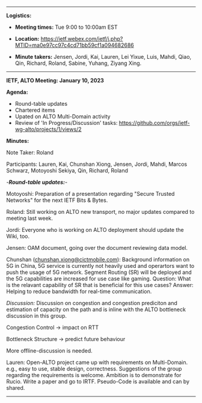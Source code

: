 ----
**Logistics:**

- **Meeting times:** Tue 9:00 to 10:00am EST

- **Location:** https://ietf.webex.com/ietf/j.php?MTID=ma0e97cc97c4cd71bb59cf1a094682686

- **Minute takers:** Jensen, Jordi, Kai, Lauren, Lei Yixue, Luis, Mahdi, Qiao, Qin, Richard, Roland, Sabine, Yuhang, Ziyang Xing. 


------------------------------

**IETF, ALTO Meeting: January 10, 2023**

**Agenda:**

- Round-table updates
- Chartered items
- Upated on ALTO Multi-Domain activity
- Review of 'In Progress/Discussion' tasks: https://github.com/orgs/ietf-wg-alto/projects/1/views/2


**Minutes:**

Note Taker: Roland

Participants:
Lauren, Kai, Chunshan Xiong, Jensen, Jordi, Mahdi, Marcos Schwarz, Motoyoshi Sekiya, Qin, Richard, Roland


*-**Round-table updates:**-*

Motoyoshi:
Preparation of a presentation regarding "Secure Trusted Networks" for the next IETF Bits & Bytes.

Roland:
Still working on ALTO new transport, no major updates compared to meeting last week.

Jordi:
Everyone who is working on ALTO deployment should update the Wiki, too.

Jensen:
OAM document, going over the document reviewing data model.

Chunshan (chunshan.xiong@cictmobile.com):
Background information on 5G in China, 5G service is currently not heavily used and operartors want
to push the usage of 5G network. Segment Routing (SR) will be deployed and the 5G capabilities are increased
for use case like gaming. 
Question: What is the relavant capability of SR that is beneficial for this use cases?
Answer: Helping to reduce bandwidth for real-time communication. 

*Discussion:*
Discussion on congestion and congestion prediciton and estimation of capacity on the path and is inline
with the ALTO bottleneck discussion in this group.

Congestion Control -> impact on RTT

Bottleneck Structure -> predict future behaviour

More offline-discussion is needed.

Lauren:
Open-ALTO project came up with requirements on Multi-Domain.
e.g., easy to use, stable design, correctness.
Suggestions of the group regarding the requirements is welcome.
Ambition is to demonstrate for Rucio.
Write a paper and go to IRTF.
Pseudo-Code is available and can by shared.



------------------------------
